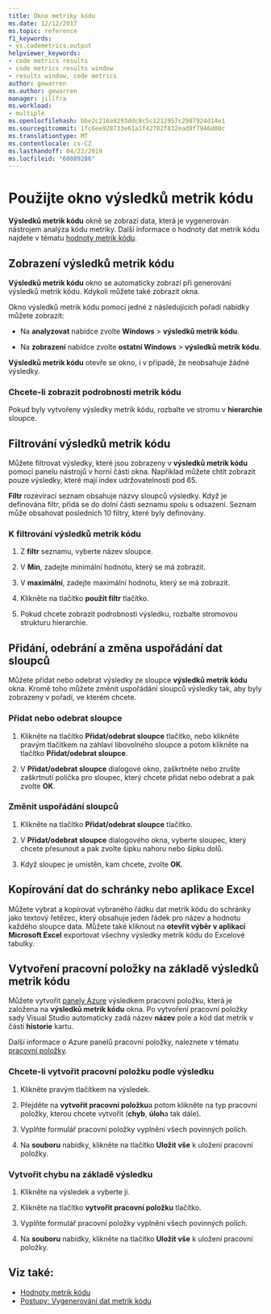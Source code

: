 ```yaml
---
title: Okno metriky kódu
ms.date: 12/12/2017
ms.topic: reference
f1_keywords:
- vs.codemetrics.output
helpviewer_keywords:
- code metrics results
- code metrics results window
- results window, code metrics
author: gewarren
ms.author: gewarren
manager: jillfra
ms.workload:
- multiple
ms.openlocfilehash: bbe2c216a9293ddc8c5c1212957c2987924d14e1
ms.sourcegitcommit: 1fc6ee928733e61a1f42782f832ead9f7946d00c
ms.translationtype: MT
ms.contentlocale: cs-CZ
ms.lasthandoff: 04/22/2019
ms.locfileid: "60089286"
---
```

# <a name="use-the-code-metrics-results-window"></a>Použijte okno výsledků metrik kódu

**Výsledků metrik kódu** okně se zobrazí data, která je vygenerován nástrojem analýza kódu metriky. Další informace o hodnoty dat metrik kódu najdete v tématu [hodnoty metrik kódu](../code-quality/code-metrics-values.md).

## <a name="display-code-metrics-results"></a>Zobrazení výsledků metrik kódu

**Výsledků metrik kódu** okno se automaticky zobrazí při generování výsledků metrik kódu. Kdykoli můžete také zobrazit okna.

Okno výsledků metrik kódu pomocí jedné z následujících pořadí nabídky můžete zobrazit:

- Na **analyzovat** nabídce zvolte **Windows** > **výsledků metrik kódu**.

- Na **zobrazení** nabídce zvolte **ostatní Windows** > **výsledků metrik kódu**.

**Výsledků metrik kódu** otevře se okno, i v případě, že neobsahuje žádné výsledky.

### <a name="to-view-code-metrics-details"></a>Chcete-li zobrazit podrobnosti metrik kódu

Pokud byly vytvořeny výsledky metrik kódu, rozbalte ve stromu v **hierarchie** sloupce.

## <a name="filter-code-metrics-results"></a>Filtrování výsledků metrik kódu

Můžete filtrovat výsledky, které jsou zobrazeny v **výsledků metrik kódu** pomocí panelu nástrojů v horní části okna. Například můžete chtít zobrazit pouze výsledky, které mají index udržovatelnosti pod 65.

**Filtr** rozevírací seznam obsahuje názvy sloupců výsledky. Když je definována filtr, přidá se do dolní části seznamu spolu s odsazení. Seznam může obsahovat posledních 10 filtry, které byly definovány.

### <a name="to-filter-the-code-metrics-results"></a>K filtrování výsledků metrik kódu

1. Z **filtr** seznamu, vyberte název sloupce.

2. V **Min**, zadejte minimální hodnotu, který se má zobrazit.

3. V **maximální**, zadejte maximální hodnotu, který se má zobrazit.

4. Klikněte na tlačítko **použít filtr** tlačítko.

5. Pokud chcete zobrazit podrobnosti výsledku, rozbalte stromovou strukturu hierarchie.

## <a name="add-remove-and-rearrange-data-columns"></a>Přidání, odebrání a změna uspořádání dat sloupců

Můžete přidat nebo odebrat výsledky ze sloupce **výsledků metrik kódu** okna. Kromě toho můžete změnit uspořádání sloupců výsledky tak, aby byly zobrazeny v pořadí, ve kterém chcete.

### <a name="add-or-remove-a-column"></a>Přidat nebo odebrat sloupce

1. Klikněte na tlačítko **Přidat/odebrat sloupce** tlačítko, nebo klikněte pravým tlačítkem na záhlaví libovolného sloupce a potom klikněte na tlačítko **Přidat/odebrat sloupce**.

1. V **Přidat/odebrat sloupce** dialogové okno, zaškrtněte nebo zrušte zaškrtnutí políčka pro sloupec, který chcete přidat nebo odebrat a pak zvolte **OK**.

### <a name="rearrange-columns"></a>Změnit uspořádání sloupců

1. Klikněte na tlačítko **Přidat/odebrat sloupce** tlačítko.

1. V **Přidat/odebrat sloupce** dialogového okna, vyberte sloupec, který chcete přesunout a pak zvolte šipku nahoru nebo šipku dolů.

1. Když sloupec je umístěn, kam chcete, zvolte **OK**.

## <a name="copy-data-to-the-clipboard-or-excel"></a>Kopírování dat do schránky nebo aplikace Excel

Můžete vybrat a kopírovat vybraného řádku dat metrik kódu do schránky jako textový řetězec, který obsahuje jeden řádek pro název a hodnotu každého sloupce data. Můžete také kliknout na **otevřít výběr v aplikaci Microsoft Excel** exportovat všechny výsledky metrik kódu do Excelové tabulky.

## <a name="create-a-work-item-based-on-code-metric-results"></a>Vytvoření pracovní položky na základě výsledků metrik kódu

Můžete vytvořit [panely Azure](/azure/devops/boards/index?view=vsts) výsledkem pracovní položku, která je založena na **výsledků metrik kódu** okna. Po vytvoření pracovní položky sady Visual Studio automaticky zadá název **název** pole a kód dat metrik v části **historie** kartu.

Další informace o Azure panelů pracovní položky, naleznete v tématu [pracovní položky](/azure/devops/boards/work-items/index?view=vsts).

### <a name="to-create-a-work-item-based-on-a-result"></a>Chcete-li vytvořit pracovní položku podle výsledku

1. Klikněte pravým tlačítkem na výsledek.

2. Přejděte na **vytvořit pracovní položku**a potom klikněte na typ pracovní položky, kterou chcete vytvořit (**chyb**, **úloh**a tak dále).

3. Vyplňte formulář pracovní položky vyplnění všech povinných polích.

4. Na **souboru** nabídky, klikněte na tlačítko **Uložit vše** k uložení pracovní položky.

### <a name="to-create-a-bug-based-on-a-result"></a>Vytvořit chybu na základě výsledku

1. Klikněte na výsledek a vyberte ji.

2. Klikněte na tlačítko **vytvořit pracovní položku** tlačítko.

3. Vyplňte formulář pracovní položky vyplnění všech povinných polích.

4. Na **souboru** nabídky, klikněte na tlačítko **Uložit vše** k uložení pracovní položky.

## <a name="see-also"></a>Viz také:

- [Hodnoty metrik kódu](../code-quality/code-metrics-values.md)
- [Postupy: Vygenerování dat metrik kódu](../code-quality/how-to-generate-code-metrics-data.md)